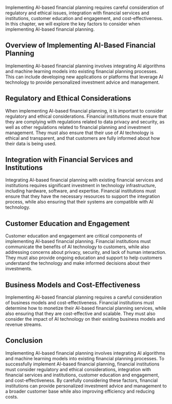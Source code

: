 
Implementing AI-based financial planning requires careful consideration of regulatory and ethical issues, integration with financial services and institutions, customer education and engagement, and cost-effectiveness. In this chapter, we will explore the key factors to consider when implementing AI-based financial planning.

Overview of Implementing AI-Based Financial Planning
----------------------------------------------------

Implementing AI-based financial planning involves integrating AI algorithms and machine learning models into existing financial planning processes. This can include developing new applications or platforms that leverage AI technology to provide personalized investment advice and management.

Regulatory and Ethical Considerations
-------------------------------------

When implementing AI-based financial planning, it is important to consider regulatory and ethical considerations. Financial institutions must ensure that they are complying with regulations related to data privacy and security, as well as other regulations related to financial planning and investment management. They must also ensure that their use of AI technology is ethical and transparent, and that customers are fully informed about how their data is being used.

Integration with Financial Services and Institutions
----------------------------------------------------

Integrating AI-based financial planning with existing financial services and institutions requires significant investment in technology infrastructure, including hardware, software, and expertise. Financial institutions must ensure that they have the necessary resources to support the integration process, while also ensuring that their systems are compatible with AI technology.

Customer Education and Engagement
---------------------------------

Customer education and engagement are critical components of implementing AI-based financial planning. Financial institutions must communicate the benefits of AI technology to customers, while also addressing concerns about privacy, security, and lack of human interaction. They must also provide ongoing education and support to help customers understand the technology and make informed decisions about their investments.

Business Models and Cost-Effectiveness
--------------------------------------

Implementing AI-based financial planning requires a careful consideration of business models and cost-effectiveness. Financial institutions must determine how to monetize their AI-based financial planning services, while also ensuring that they are cost-effective and scalable. They must also consider the impact of AI technology on their existing business models and revenue streams.

Conclusion
----------

Implementing AI-based financial planning involves integrating AI algorithms and machine learning models into existing financial planning processes. To successfully implement AI-based financial planning, financial institutions must consider regulatory and ethical considerations, integration with financial services and institutions, customer education and engagement, and cost-effectiveness. By carefully considering these factors, financial institutions can provide personalized investment advice and management to a broader customer base while also improving efficiency and reducing costs.
